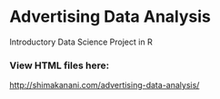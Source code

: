 # Advertising Data Analysis
Introductory Data Science Project in R

### View HTML files here:
http://shimakanani.com/advertising-data-analysis/

